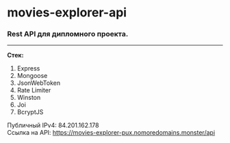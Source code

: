 # movies-explorer-api
### Rest API для дипломного проекта.
---
**Стек:**
1. Express
2. Mongoose
3. JsonWebToken
4. Rate Limiter
5. Winston
6. Joi
7. BcryptJS

Публичный IPv4: 84.201.162.178  
Ссылка на API: https://movies-explorer-pux.nomoredomains.monster/api
